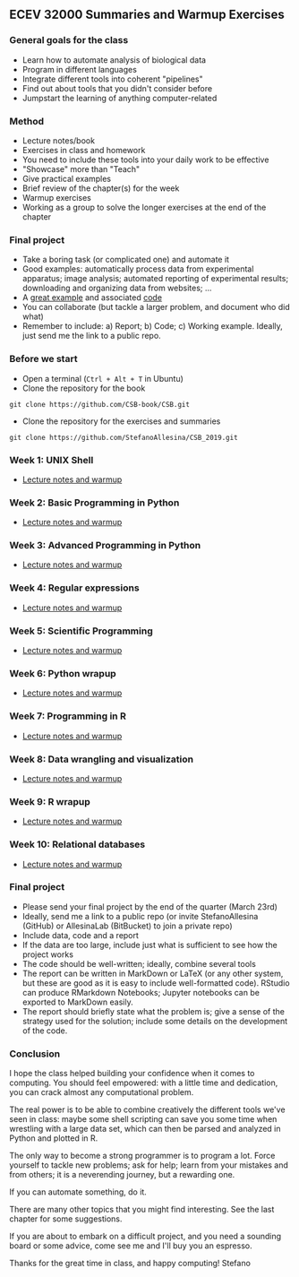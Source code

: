 ## ECEV 32000 Summaries and Warmup Exercises

### General goals for the class

- Learn how to automate analysis of biological data
- Program in different languages
- Integrate different tools into coherent "pipelines"
- Find out about tools that you didn't consider before
- Jumpstart the learning of anything computer-related

### Method

- Lecture notes/book
- Exercises in class and homework
- You need to include these tools into your daily work to be effective
- "Showcase" more than "Teach"
- Give practical examples
- Brief review of the chapter(s) for the week
- Warmup exercises
- Working as a group to solve the longer exercises at the end of the chapter

### Final project

- Take a boring task (or complicated one) and automate it
- Good examples: automatically process data from experimental apparatus; image analysis; automated reporting of experimental results; downloading and organizing data from websites; ...
- A [great example](https://www.biorxiv.org/content/early/2017/03/10/115816) and associated  [code](http://ciliate.org/index.php/show/CDH)
- You can collaborate (but tackle a larger problem, and document who did what)
- Remember to include: a) Report; b) Code; c) Working example. Ideally, just send me the link to a public repo.

### Before we start

- Open a terminal (`Ctrl + Alt + T` in Ubuntu)
- Clone the repository for the book

```
git clone https://github.com/CSB-book/CSB.git
```

- Clone the repository for the exercises and summaries

```
git clone https://github.com/StefanoAllesina/CSB_2019.git
```

### Week 1: UNIX Shell

- [Lecture notes and warmup](notes/week1)

### Week 2: Basic Programming in Python

- [Lecture notes and warmup](notes/week2)

### Week 3: Advanced Programming in Python

- [Lecture notes and warmup](notes/week3)

### Week 4: Regular expressions

- [Lecture notes and warmup](notes/week4)

### Week 5: Scientific Programming

- [Lecture notes and warmup](notes/week5)

### Week 6: Python wrapup

- [Lecture notes and warmup](notes/week6)

### Week 7: Programming in R

- [Lecture notes and warmup](notes/week7)

### Week 8: Data wrangling and visualization

- [Lecture notes and warmup](notes/week8)

### Week 9: R wrapup

- [Lecture notes and warmup](notes/week9)

### Week 10: Relational databases

- [Lecture notes and warmup](notes/week10)
   
### Final project

* Please send your final project by the end of the quarter (March 23rd)
* Ideally, send me a link to a public repo (or invite StefanoAllesina (GitHub) or AllesinaLab (BitBucket) to join a private repo)
* Include data, code and a report
* If the data are too large, include just what is sufficient to see how the project works
* The code should be well-written; ideally, combine several tools
* The report can be written in MarkDown or LaTeX (or any other system, but these are good as it is easy to include well-formatted code). RStudio can produce RMarkdown Notebooks; Jupyter notebooks can be exported to MarkDown easily.
* The report should briefly state what the problem is; give a sense of the strategy used for the solution; include some details on the development of the code.

### Conclusion

I hope the class helped building your confidence when it comes to computing. You should feel empowered: with a little time and dedication, you can crack almost any computational problem.

The real power is to be able to combine creatively the different tools we've seen in class: maybe some shell scripting can save you some time when wrestling with a large data set, which can then be parsed and analyzed in Python and plotted in R.

The only way to become a strong programmer is to program a lot. Force yourself to tackle new problems; ask for help; learn from your mistakes and from others; it is a neverending journey, but a rewarding one.

If you can automate something, do it. 

There are many other topics that you might find interesting. See the last chapter for some suggestions.

If you are about to embark on a difficult project, and you need a sounding board or some advice, come see me and I'll buy you an espresso.

Thanks for the great time in class, and happy computing!
Stefano
